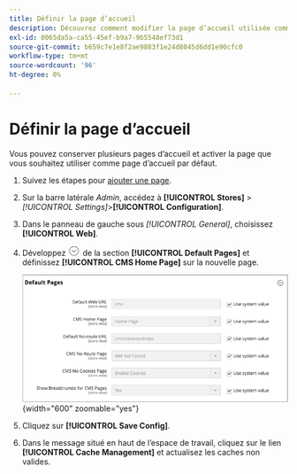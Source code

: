 ```yaml
---
title: Définir la page d’accueil
description: Découvrez comment modifier la page d’accueil utilisée comme page CMS par défaut.
exl-id: 0065da5a-ca55-45ef-b9a7-9b5548ef73d1
source-git-commit: b659c7e1e8f2ae9883f1e24d8045d6dd1e90cfc0
workflow-type: tm+mt
source-wordcount: '96'
ht-degree: 0%

---
```


# Définir la page d’accueil

Vous pouvez conserver plusieurs pages d’accueil et activer la page que vous souhaitez utiliser comme page d’accueil par défaut.

1. Suivez les étapes pour [ajouter une page](page-add.md).

1. Sur la barre latérale _Admin_, accédez à **[!UICONTROL Stores]** > _[!UICONTROL Settings]_>**[!UICONTROL Configuration]**.

1. Dans le panneau de gauche sous _[!UICONTROL General]_, choisissez **[!UICONTROL Web]**.

1. Développez ![Sélecteur d’extension](../assets/icon-display-expand.png) de la section **[!UICONTROL Default Pages]** et définissez **[!UICONTROL CMS Home Page]** sur la nouvelle page.

   ![Configuration des pages par défaut Web](./assets/web-default-pages.png){width="600" zoomable="yes"}

1. Cliquez sur **[!UICONTROL Save Config]**.

1. Dans le message situé en haut de l’espace de travail, cliquez sur le lien **[!UICONTROL Cache Management]** et actualisez les caches non valides.
